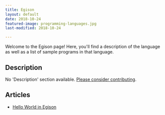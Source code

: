 ```yaml
---
title: Egison
layout: default
date: 2018-10-24
featured-image: programming-languages.jpg
last-modified: 2018-10-24

---
```


Welcome to the Egison page! Here, you'll find a description of the language as well as a list of sample programs in that language.

## Description

No 'Description' section available. [Please consider contributing](https://github.com/TheRenegadeCoder/sample-programs-website).

## Articles

- [Hello World in Egison](https://sampleprograms.io/projects/hello-world/egison)